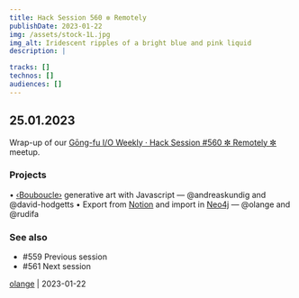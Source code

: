 ```yaml
---
title: Hack Session 560 ✼ Remotely
publishDate: 2023-01-22
img: /assets/stock-1L.jpg
img_alt: Iridescent ripples of a bright blue and pink liquid
description: |

tracks: []
technos: []
audiences: []
---
```


## 25.01.2023

Wrap-up of our [Gōng-fu I/O Weekly · Hack Session #560 ✼ Remotely ✼](https://www.meetup.com/fr-FR/gōngfuio/events/290747208/) meetup.

### Projects

• [‹Bouboucle›](http://bouboucle.com) generative art with Javascript — @andreaskundig and @david-hodgetts 
• Export from [Notion](https://notion.so/) and import in [Neo4j](https://neo4j.com/) — @olange and @rudifa

### See also

* #559 Previous session
* #561 Next session

[olange](https://github.com/olange) | 2023-01-22


